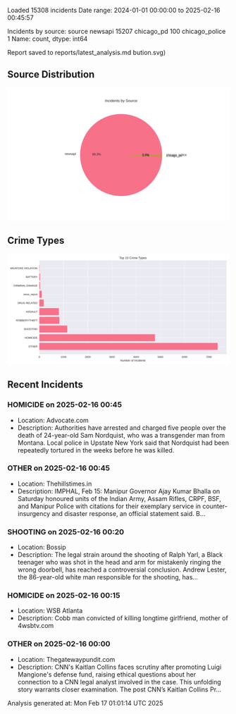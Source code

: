 
Loaded 15308 incidents
Date range: 2024-01-01 00:00:00 to 2025-02-16 00:45:57

Incidents by source:
source
newsapi           15207
chicago_pd          100
chicago_police        1
Name: count, dtype: int64

Report saved to reports/latest_analysis.md
bution.svg)

## Source Distribution
![Source Distribution](images/source_distribution.svg)

## Crime Types
![Crime Types](images/crime_types.svg)

## Recent Incidents

### HOMICIDE on 2025-02-16 00:45
- Location: Advocate.com
- Description: Authorities have arrested and charged five people over the death of 24-year-old Sam Nordquist, who was a transgender man from Montana. Local police in Upstate New York said that Nordquist had been repeatedly tortured in the weeks before he was killed.


### OTHER on 2025-02-16 00:45
- Location: Thehillstimes.in
- Description: IMPHAL, Feb 15: Manipur Governor Ajay Kumar Bhalla on Saturday honoured units of the Indian Army, Assam Rifles, CRPF, BSF, and Manipur Police with citations for their exemplary service in counter-insurgency and disaster response, an official statement said. B…


### SHOOTING on 2025-02-16 00:20
- Location: Bossip
- Description: The legal strain around the shooting of Ralph Yarl, a Black teenager who was shot in the head and arm for mistakenly ringing the wrong doorbell, has reached a controversial conclusion. Andrew Lester, the 86-year-old white man responsible for the shooting, has…


### HOMICIDE on 2025-02-16 00:15
- Location: WSB Atlanta
- Description: Cobb man convicted of killing longtime girlfriend, mother of 4wsbtv.com


### OTHER on 2025-02-16 00:00
- Location: Thegatewaypundit.com
- Description: CNN's Kaitlan Collins faces scrutiny after promoting Luigi Mangione's defense fund, raising ethical questions about her connection to a CNN legal analyst involved in the case. This unfolding story warrants closer examination.
The post CNN’s Kaitlan Collins Pr…

Analysis generated at: Mon Feb 17 01:01:14 UTC 2025
